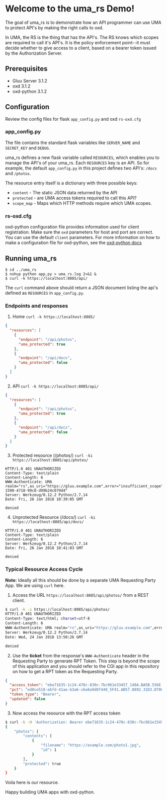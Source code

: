 # Welcome to the uma_rs Demo!

The goal of uma_rs is to demonstrate how an API programmer can use UMA to
protect API's by making the right calls to oxd.

In UMA, the RS is the thing that has the API's. The RS knows which scopes are required to call it's API's. It is the policy enforcement point--it must decide whether to give access to a client, based on a bearer token issued by the Authorization Server.

## Prerequisites

* Gluu Server 3.1.2
* oxd 3.1.2
* oxd-python 3.1.2

## Configuration

Review the config files for flask `app_config.py` and oxd `rs-oxd.cfg`

### app_config.py

The file contains the standard flask variables like
`SERVER_NAME` and `SECRET_KEY` and `DEBUG`.

uma_rs defines a new flask variable called `RESOURCES`, which enables you
to manage the API's of your uma_rs. Each `RESOURCES` key is an API.
So for example, the default `app_config.py` in this project defines
two API's: `/docs` and `/photos`.

The resource entry itself is a dictionary with three possible keys:

* `content` - The static JSON data returned by the API
* `protected` - are UMA access tokens required to call this API?  
* `scope_map` - Maps which HTTP methods require which UMA scopes.

### rs-oxd.cfg

oxd-python configuration file provides information used for
client registration. Make sure the `oxd` parameters for
host and port are correct. You can use the default `client`
parameters. For more information on how to make a configuration
file for oxd-python, see the [oxd-python docs](https://github.com/GluuFederation/oxd-python)

## Running uma_rs

```
$ cd ../uma_rs
$ nohup python app.py > uma_rs.log 2>&1 &
$ curl -k https://localhost:8085/api/
```

The `curl` command above should return a JSON document listing the api's
defined as `RESOURCES` in `app_config.py`.

### Endpoints and responses

1. Home `curl -k https://localhost:8085/`

```json
{
  "resources": [
    {
      "endpoint": "/api/photos",
      "uma_protected": true
    },
    {
      "endpoint": "/api/docs",
      "uma_protected": false
    }
  ]
}
```

2. API `curl -k https://localhost:8085/api/`

```json
{
  "resources": [
    {
      "endpoint": "/api/photos",
      "uma_protected": true
    },
    {
      "endpoint": "/api/docs",
      "uma_protected": false
    }
  ]
}
```

3. Protected resource (/photos/) `curl -ki https://localhost:8085/api/photos/`
```http request
HTTP/1.0 401 UNAUTHORIZED
Content-Type: text/plain
Content-Length: 6
WWW-Authenticate: UMA realm="rs",as_uri="https://gluu.example.com",error="insufficient_scope",ticket="55268b6e-1590-4718-99c8-d99b24c079d4"
Server: Werkzeug/0.12.2 Python/2.7.14
Date: Fri, 26 Jan 2018 10:39:05 GMT

denied
```

4. Unprotected Resource (/docs/) `curl -ki https://localhost:8085/api/docs/`
```http request
HTTP/1.0 401 UNAUTHORIZED
Content-Type: text/plain
Content-Length: 6
Server: Werkzeug/0.12.2 Python/2.7.14
Date: Fri, 26 Jan 2018 10:41:03 GMT

denied
```

### Typical Resource Access Cycle

**Note:** Ideally all this should be done by a separate UMA Requesting Party App. We are using `curl` here.

1. Access the URL `https://localhost:8085/api/photos/` from a REST client.
```bash
$ curl -k -i https://localhost:8085/api/photos/
HTTP/1.0 401 UNAUTHORIZED
Content-Type: text/html; charset=utf-8
Content-Length: 6
WWW-Authenticate: UMA realm="rs",as_uri="https://gluu.example.com",error="insufficient_scope",ticket="6cbfe25d-c504-40c8-9326-17be6c07bfb2"
Server: Werkzeug/0.12.2 Python/2.7.14
Date: Wed, 24 Jan 2018 13:50:26 GMT

denied
```
2. Use the **ticket** from the response's `WWW-Authenticate` header in the Requesting Party to generate RPT Token.
This step is beyond the scope of this application and you should refer to the CGI app in this repository on how
to get a RPT token as the Requesting Party.
```json
{
  "access_token": "ebe71635-1c24-470c-830c-7bc961e33457_140A.BA5B.556E.9842.0E8F.EFF7.F0AF.12E9",
  "pct": "ed0ce518-ebfd-41ae-b3a6-c6a6a9d8f440_5F41.AB57.0892.31D3.D786.CFB4.CF9D.D32C",
  "token_type": "Bearer",
  "updated": false
}
```
3. Now access the resource with the RPT access token
```bash
$ curl -k -H 'Authorization: Bearer ebe71635-1c24-470c-830c-7bc961e33457_140A.BA5B.556E.9842.0E8F.EFF7.F0AF.12E9' https://localhost:8085/apt/photos/
{
    "photos": {
        "contents": [
            {
                "filename": "https://example.com/photo1.jpg",
                "id": 1
            }
        ],
        "protected": true
    }
}
```
Voila here is our resource.

Happy building UMA apps with oxd-python.
